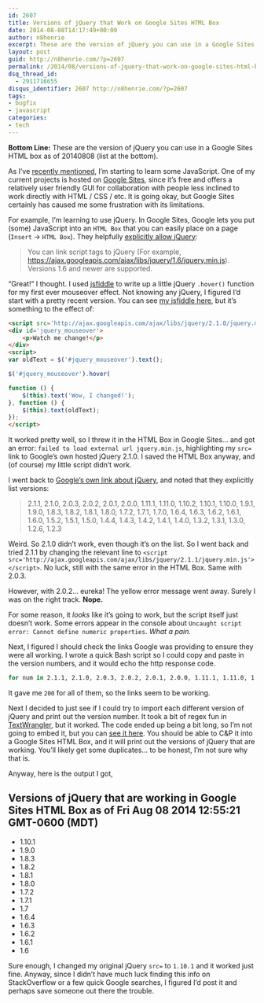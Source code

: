 ```yaml
---
id: 2607
title: Versions of jQuery that Work on Google Sites HTML Box
date: 2014-08-08T14:17:49+00:00
author: n8henrie
excerpt: These are the version of jQuery you can use in a Google Sites HTML box as of 20140808 (list at the bottom).
layout: post
guid: http://n8henrie.com/?p=2607
permalink: /2014/08/versions-of-jquery-that-work-on-google-sites-html-box/
dsq_thread_id:
  - 2911716655
disqus_identifier: 2607 http://n8henrie.com/?p=2607
tags:
- bugfix
- javascript
categories:
- tech
---
```

**Bottom Line:** These are the version of jQuery you can use in a Google Sites HTML box as of 20140808 (list at the bottom).<!--more-->

As I’ve [recently mentioned](http://n8henrie.com/tag/javascript/), I’m starting to learn some JavaScript. One of my current projects is hosted on <a target="_blank" href="https://sites.google.com/" title="Google Sites">Google Sites</a>, since it’s free and offers a relatively user friendly GUI for collaboration with people less inclined to work directly with HTML / CSS / etc. It is going okay, but Google Sites certainly has caused me some frustration with its limitations.

For example, I’m learning to use jQuery. In Google Sites, Google lets you put (some) JavaScript into an `HTML Box` that you can easily place on a page (`Insert` -> `HTML Box`). They helpfully <a target="_blank" href="https://support.google.com/sites/answer/2500646">explicitly allow jQuery</a>:

> You can link script tags to jQuery (For example, https://ajax.googleapis.com/ajax/libs/jquery/1.6/jquery.min.js). Versions 1.6 and newer are supported.

“Great!” I thought. I used <a target="_blank" href="http://jsfiddle.net/" title="JSFiddle: Create a new fiddle">jsfiddle</a> to write up a little jQuery `.hover()` function for my first ever mouseover effect. Not knowing any jQuery, I figured I’d start with a pretty recent version. You can see <a target="_blank" href="http://jsfiddle.net/n8henrie/dfo9fqz0/">my jsfiddle here</a>, but it’s something to the effect of:

```html
<script src='http://ajax.googleapis.com/ajax/libs/jquery/2.1.0/jquery.min.js'></script>
<div id='jquery_mouseover'>
    <p>Watch me change!</p>
</div>
<script>
var oldText = $('#jquery_mouseover').text();

$('#jquery_mouseover').hover(

function () {
    $(this).text('Wow, I changed!');
}, function () {
    $(this).text(oldText);
});
</script>
```

It worked pretty well, so I threw it in the HTML Box in Google Sites… and got an error: `failed to load external url jquery.min.js`, highlighting my `src=` link to Google’s own hosted jQuery 2.1.0. I saved the HTML Box anyway, and (of course) my little script didn’t work.

I went back to <a target="_blank" href="https://developers.google.com/speed/libraries/devguide?csw=1#jquery">Google’s own link about jQuery</a>, and noted that they explicitly list versions:

> 2.1.1, 2.1.0, 2.0.3, 2.0.2, 2.0.1, 2.0.0, 1.11.1, 1.11.0, 1.10.2, 1.10.1, 1.10.0, 1.9.1, 1.9.0, 1.8.3, 1.8.2, 1.8.1, 1.8.0, 1.7.2, 1.7.1, 1.7.0, 1.6.4, 1.6.3, 1.6.2, 1.6.1, 1.6.0, 1.5.2, 1.5.1, 1.5.0, 1.4.4, 1.4.3, 1.4.2, 1.4.1, 1.4.0, 1.3.2, 1.3.1, 1.3.0, 1.2.6, 1.2.3

Weird. So 2.1.0 didn’t work, even though it’s on the list. So I went back and tried 2.1.1 by changing the relevant line to `<script src='http://ajax.googleapis.com/ajax/libs/jquery/2.1.1/jquery.min.js'></script>`. No luck, still with the same error in the HTML Box. Same with 2.0.3.

However, with 2.0.2… eureka! The yellow error message went away. Surely I was on the right track. **Nope.**

For some reason, it _looks_ like it’s going to work, but the script itself just doesn’t work. Some errors appear in the console about `Uncaught script error: Cannot define numeric properties`. _What a pain._

Next, I figured I should check the links Google was providing to ensure they were all working. I wrote a quick Bash script so I could copy and paste in the version numbers, and it would echo the http response code.

```bash
for num in 2.1.1, 2.1.0, 2.0.3, 2.0.2, 2.0.1, 2.0.0, 1.11.1, 1.11.0, 1.10.2, 1.10.1, 1.10.0, 1.9.1, 1.9.0, 1.8.3, 1.8.2, 1.8.1, 1.8.0, 1.7.2, 1.7.1, 1.7.0, 1.6.4, 1.6.3, 1.6.2, 1.6.1, 1.6.0, 1.5.2, 1.5.1, 1.5.0, 1.4.4, 1.4.3, 1.4.2, 1.4.1, 1.4.0, 1.3.2, 1.3.1, 1.3.0, 1.2.6, 1.2.3; do echo $num | tr -d ',' | (read clean; echo "$clean: "$(curl -s -o /dev/null -w "%{http_code}" http://ajax.googleapis.com/ajax/libs/jquery/$clean/jquery.min.js)); done
```

It gave me `200` for all of them, so the links seem to be working.

Next I decided to just see if I could try to import each different version of jQuery and print out the version number. It took a bit of regex fun in <a target="_blank" href="https://itunes.apple.com/us/app/textwrangler/id404010395?mt=12&uo=4&at=10l5H6" title="TextWrangler">TextWrangler</a>, but it worked. The code ended up being a bit long, so I’m not going to embed it, but you can <a target="_blank" href="https://gist.github.com/n8henrie/d77f547d795ef096e259">see it here</a>. You should be able to C&P it into a Google Sites HTML Box, and it will print out the versions of jQuery that are working. You’ll likely get some duplicates… to be honest, I’m not sure why that is.

Anyway, here is the output I got,

## Versions of jQuery that are working in Google Sites HTML Box as of Fri Aug 08 2014 12:55:21 GMT-0600 (MDT)

  * 1.10.1
  * 1.9.0
  * 1.8.3
  * 1.8.2
  * 1.8.1
  * 1.8.0
  * 1.7.2
  * 1.7.1
  * 1.7
  * 1.6.4
  * 1.6.3
  * 1.6.2
  * 1.6.1
  * 1.6

Sure enough, I changed my original jQuery `src=` to `1.10.1` and it worked just fine. Anyway, since I didn’t have much luck finding this info on StackOverflow or a few quick Google searches, I figured I’d post it and perhaps save someone out there the trouble.
